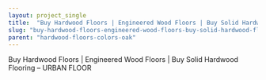```yaml
---
layout: project_single
title:  "Buy Hardwood Floors | Engineered Wood Floors | Buy Solid Hardwood Flooring – URBAN FLOOR"
slug: "buy-hardwood-floors-engineered-wood-floors-buy-solid-hardwood-flooring-urban-floor"
parent: "hardwood-floors-colors-oak"
---
```

Buy Hardwood Floors | Engineered Wood Floors | Buy Solid Hardwood Flooring – URBAN FLOOR